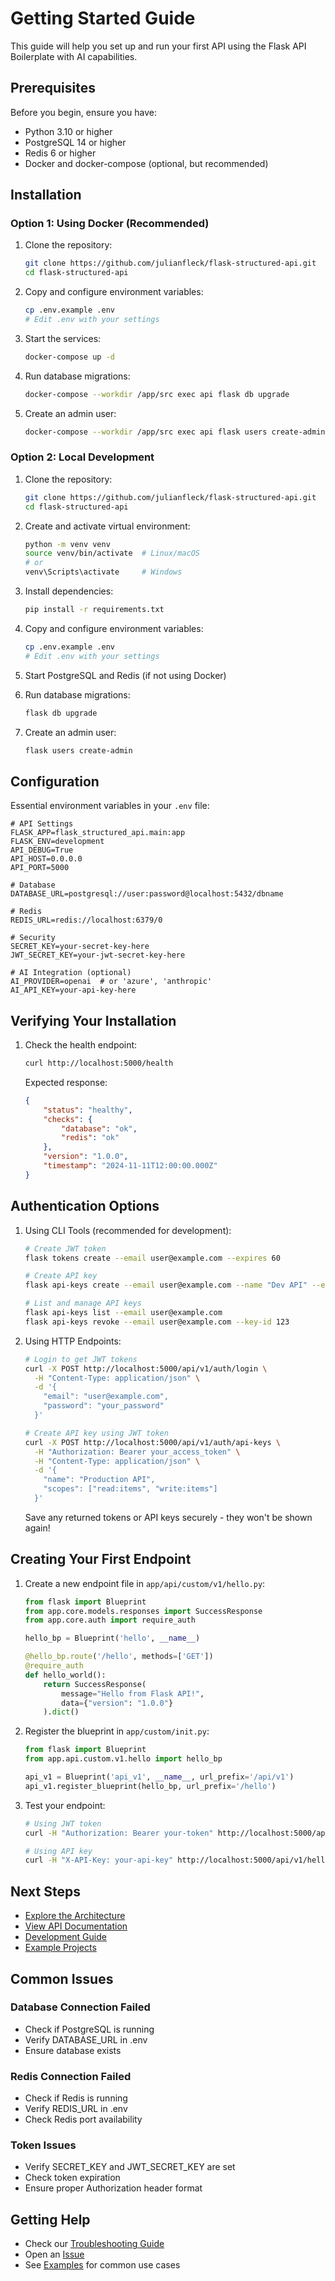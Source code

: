 # Getting Started Guide

This guide will help you set up and run your first API using the Flask API Boilerplate with AI capabilities.

## Prerequisites

Before you begin, ensure you have:
- Python 3.10 or higher
- PostgreSQL 14 or higher
- Redis 6 or higher
- Docker and docker-compose (optional, but recommended)

## Installation

### Option 1: Using Docker (Recommended)

1. Clone the repository:
   ```bash
   git clone https://github.com/julianfleck/flask-structured-api.git
   cd flask-structured-api
   ```

2. Copy and configure environment variables:
   ```bash
   cp .env.example .env
   # Edit .env with your settings
   ```

3. Start the services:
   ```bash
   docker-compose up -d
   ```

4. Run database migrations:
   ```bash
   docker-compose --workdir /app/src exec api flask db upgrade
   ```

5. Create an admin user:
   ```bash
   docker-compose --workdir /app/src exec api flask users create-admin
   ```

### Option 2: Local Development

1. Clone the repository:
   ```bash
   git clone https://github.com/julianfleck/flask-structured-api.git
   cd flask-structured-api
   ```

2. Create and activate virtual environment:
   ```bash
   python -m venv venv
   source venv/bin/activate  # Linux/macOS
   # or
   venv\Scripts\activate     # Windows
   ```

3. Install dependencies:
   ```bash
   pip install -r requirements.txt
   ```

4. Copy and configure environment variables:
   ```bash
   cp .env.example .env
   # Edit .env with your settings
   ```

5. Start PostgreSQL and Redis (if not using Docker)

6. Run database migrations:
   ```bash
   flask db upgrade
   ```

7. Create an admin user:
   ```bash
   flask users create-admin
   ```

## Configuration

Essential environment variables in your `.env` file:

```env
# API Settings
FLASK_APP=flask_structured_api.main:app
FLASK_ENV=development
API_DEBUG=True
API_HOST=0.0.0.0
API_PORT=5000

# Database
DATABASE_URL=postgresql://user:password@localhost:5432/dbname

# Redis
REDIS_URL=redis://localhost:6379/0

# Security
SECRET_KEY=your-secret-key-here
JWT_SECRET_KEY=your-jwt-secret-key-here

# AI Integration (optional)
AI_PROVIDER=openai  # or 'azure', 'anthropic'
AI_API_KEY=your-api-key-here
```

## Verifying Your Installation

1. Check the health endpoint:
   ```bash
   curl http://localhost:5000/health
   ```

   Expected response:
   ```json
   {
       "status": "healthy",
       "checks": {
           "database": "ok",
           "redis": "ok"
       },
       "version": "1.0.0",
       "timestamp": "2024-11-11T12:00:00.000Z"
   }
   ```

## Authentication Options

1. Using CLI Tools (recommended for development):
   ```bash
   # Create JWT token
   flask tokens create --email user@example.com --expires 60

   # Create API key
   flask api-keys create --email user@example.com --name "Dev API" --expires 30

   # List and manage API keys
   flask api-keys list --email user@example.com
   flask api-keys revoke --email user@example.com --key-id 123
   ```

2. Using HTTP Endpoints:
   ```bash
   # Login to get JWT tokens
   curl -X POST http://localhost:5000/api/v1/auth/login \
     -H "Content-Type: application/json" \
     -d '{
       "email": "user@example.com",
       "password": "your_password"
     }'

   # Create API key using JWT token
   curl -X POST http://localhost:5000/api/v1/auth/api-keys \
     -H "Authorization: Bearer your_access_token" \
     -H "Content-Type: application/json" \
     -d '{
       "name": "Production API",
       "scopes": ["read:items", "write:items"]
     }'
   ```

   Save any returned tokens or API keys securely - they won't be shown again!

## Creating Your First Endpoint

1. Create a new endpoint file in `app/api/custom/v1/hello.py`:
   ```python
   from flask import Blueprint
   from app.core.models.responses import SuccessResponse
   from app.core.auth import require_auth

   hello_bp = Blueprint('hello', __name__)

   @hello_bp.route('/hello', methods=['GET'])
   @require_auth
   def hello_world():
       return SuccessResponse(
           message="Hello from Flask API!",
           data={"version": "1.0.0"}
       ).dict()
   ```

2. Register the blueprint in `app/custom/init.py`:
   ```python
   from flask import Blueprint
   from app.api.custom.v1.hello import hello_bp

   api_v1 = Blueprint('api_v1', __name__, url_prefix='/api/v1')
   api_v1.register_blueprint(hello_bp, url_prefix='/hello')
   ```

3. Test your endpoint:
   ```bash
   # Using JWT token
   curl -H "Authorization: Bearer your-token" http://localhost:5000/api/v1/hello

   # Using API key
   curl -H "X-API-Key: your-api-key" http://localhost:5000/api/v1/hello
   ```
   
## Next Steps

- [Explore the Architecture](../architecture/README.md)
- [View API Documentation](../api/README.md)
- [Development Guide](../development/README.md)
- [Example Projects](examples/README.md)

## Common Issues

### Database Connection Failed
- Check if PostgreSQL is running
- Verify DATABASE_URL in .env
- Ensure database exists

### Redis Connection Failed
- Check if Redis is running
- Verify REDIS_URL in .env
- Check Redis port availability

### Token Issues
- Verify SECRET_KEY and JWT_SECRET_KEY are set
- Check token expiration
- Ensure proper Authorization header format

## Getting Help

- Check our [Troubleshooting Guide](../development/troubleshooting.md)
- Open an [Issue](https://github.com/julianfleck/flask-structured-api/issues)
- See [Examples](examples/README.md) for common use cases